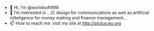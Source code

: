 - 👋 Hi, I’m @worldsoft998
- 👀 I’m interested in ...IC design for communications as well as artificial intteligence for money making and finance management...
- 📫 How to reach me: visit my site at http://plutus.eu.org

<!---
worldsoft998/worldsoft998 is a ✨ special ✨ repository because its `README.md` (this file) appears on your GitHub profile.
You can click the Preview link to take a look at your changes.
--->
